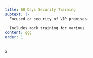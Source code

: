 ```yaml
---
title: 60 Days Security Training
subtext: |-
  Focused on security of VIP premises.

  Includes mock training for various
content: ggg
order: 1
---
```

x